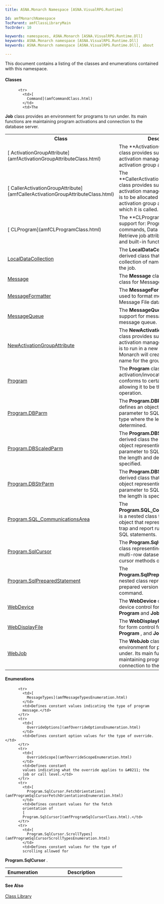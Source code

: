 ```yaml
---
title: ASNA.Monarch Namespace [ASNA.VisualRPG.Runtime]

Id: amfMonarchNamespace
TocParent: amfClassLibraryMain
TocOrder: 10

keywords: namespaces, ASNA.Monarch [ASNA.VisualRPG.Runtime.Dll]
keywords: ASNA.Monarch namespace [ASNA.VisualRPG.Runtime.Dll]
keywords: ASNA.Monarch namespace [ASNA.VisualRPG.Runtime.Dll], about

---
```


This document contains a listing of the classes and enumerations contained with this namespace.

#### Classes
<table class="mytable" cellspacing="0" cellpadding="4" width="90%">
          <colgroup>
            <col width="30%" />
            <col width="70%" />
          </colgroup>
          <tr>
            <th>Class</th>
            <th>Description</th>
          </tr>
          <tr>
            <td>[
              ActivationGroupAttribute](amfActivationGroupAttributeClass.html)
            </td>
            <td>The 
 **ActivationGroupAttribute**  class
            provides support for the job activation manager to
            set an activation group attribute.</td>
          </tr>
          <tr>
            <td>[
              CallerActivationGroupAttribute](amfCallerActivationGroupAttributeClass.html)
            </td>
            <td>The 
 **CallerActivationGroupAttribute**  class
            provides support for the job activation
            manager when a program is to be
            allocated in the same activation group as the program
            by which it is called.</td>
          </tr>
          <tr>
            <td>[
              CLProgram](amfCLProgramClass.html)
            </td>
            <td>The 
 **CLProgram**  class provides support for:
            Program message commands, Data area commands, Retrieve
            job attributes commands, and built-in functions and
            operators.</td>
          </tr>

          <tr>
            <td>[
              Command](amfCommandClass.html)
            </td>
            <td>The 
 **Job**  class provides an environment for
            programs to run under. Its main functions are
            maintaining program activations and connection to the
            database server.</td>
          </tr>
          <tr>
            <td>[
              LocalDataCollection](amfLocalDataCollectionClass.html)
            </td>
            <td>
              The 
 **LocalDataCollection**  is a derived
            class that is a container for a collection of
            name/value pairs for the job.</td>
          </tr>
          <tr>
            <td>[
              Message](amfMessageClass.html)
            </td>
            <td>The 
 **Message**  class is a container class
            for Message File data.</td>
          </tr>
          <tr>
            <td>[
              MessageFormatter](amfMessageFormatterClass.html)
            </td>
            <td>The 
 **MessageFormatter**  class is used to
            format messages for Message File data.</td>
          </tr>
          <tr>
            <td>[
              MessageQueue](amfMessageQueueClass.html)
            </td>
            <td>The 
 **MessageQueue**  class provides support
            for messages in the message queue.</td>
          </tr>
          <tr>
            <td>[
              NewActivationGroupAttribute](amfNewActivationGroupAttributeClass.html)
            </td>
            <td>The 
 **NewActivationGroupAttribute**  class
            provides support for the job activation
            manager when a program is to run in a
            new activation group.  Monarch will create a new
            unique name for the group.</td>
          </tr>
          <tr>
            <td>[
              Program](amfProgramClass.html)
            </td>
            <td>The 
 **Program**  class provides
            activation/invocation semantics. It conforms to certain
            conventions allowing it to be the 
 *Target*  of a 
 **CALL**  operation.</td>
          </tr>
          <tr>
            <td>[
              Program.DBParm](amfProgramDBParmClass.html)
            </td>
            <td>The 
 **Program.DBParm**  (nested)
            class defines an object that represents a
            parameter to  SQL statements of a type where the
            length can be determined.</td>
          </tr>
          <tr>
            <td>[
              Program.DBScaledParm](amfProgramDBScaledParmClass.html)
            </td>
            <td>The 
 **Program.DBScaledParm**  is a derived
            class the further defines an object representing a
            decimal parameter to SQL statements where the
            length and decimal positions are specified.</td>
          </tr>
          <tr>
            <td>[
              Program.DBStrParm](amfProgramDBStrParmClass.html)
            </td>
            <td>The 
 **Program.DBStrParm**  is a derived
            class that further defines an object representing
            a string parameter to SQL statements where the
            length is specified.</td>
          </tr>
          <tr>
            <td>[
              Program.SQL_CommunicationsArea](amfProgramSQL_CommunicationsAreaClass.html)
            </td>
            <td>The 
 **Program.SQL_CommunicationsArea**  is
            a nested class that defines an object
            that represents the SQLCA to trap and report
            run-time errors for SQL statements.</td>
          </tr>
          <tr>
            <td>[
              Program.SqlCursor](amfProgramSqlCursorClass.html)
            </td>
            <td>The 
 **Program.SqlCursor**  is a nested
            class representing a SQL cursor for a
            multi-row dataset on which the cursor methods
            operate.</td>
          </tr>
          <tr>
            <td>[
              Program.SqlPreparedStatement](amfProgramSqlPreparedStatementClass.html)
            </td>
            <td>The 
 **Program.SqlPreparedStatement**  is a
            nested class representing a prepared version
            of a SQL command.</td>
          </tr>
          <tr>
            <td>[
              WebDevice](amfWebDeviceClass.html)
            </td>
            <td>The 
 **WebDevice**  class provides for device
            control for web display for 
 **Program**  and 
 **Job**  objects.</td>
          </tr>
          <tr>
            <td>[
              WebDisplayFile](amfWebDisplayFileClass.html)
            </td>
            <td>The 
 **WebDisplayFile**  class provides for form
            control for 
 **WebDevice** , **Program** , and 
 **Job**  objects.</td>
          </tr>
          <tr>
            <td>[WebJob](amfWebJobClass.html)
            </td>
            <td>The 
 **WebJob**  class provides an environment
            for programs to run under. Its main functions are
            maintaining program activations and connection to the
            database server.</td>
          </tr>
</table>

#### Enumerations
<table class="mytable" cellspacing="0" cellpadding="4" width="90%">
          <colgroup>
            <col width="30%" />
            <col width="70%" />
          </colgroup>
          <tr>
            <th>Enumeration</th>
            <th>Description</th>
          </tr>

          <tr>
            <td>[
              MessageTypes](amfMessageTypesEnumeration.html)
            </td>
            <td>Defines constant values indicating the type of program
            message.</td>
          </tr>
          <tr>
            <td>[
              OverrideOptions](amfOverrideOptionsEnumeration.html)
            </td>
            <td>Defines constant option values for the type of override.</td>
          </tr>
          <tr>
            <td>[
              OverrideScope](amfOverrideScopeEnumeration.html)
            </td>
            <td>Defines constant
            values indicating what the override applies to &#8211; the
            job or call level.</td>
          </tr>
          <tr>
            <td>[
              Program.SqlCursor.FetchOrientations](amfProgramSqlCursorFetchOrientationsEnumeration.html)
            </td>
            <td>Defines constant values for the fetch
            orientation of 
            [
            Program.SqlCursor](amfProgramSqlCursorClass.html).</td>
          </tr>
          <tr>
            <td>[
              Program.SqlCursor.ScrollTypes](amfProgramSqlCursorScrollTypesEnumeration.html)
            </td>
            <td>Defines constant values for the type of
            scrolling allowed for 
 **Program.SqlCursor** .</td>
          </tr>
</table>

#### See Also
[Class Library](amfClassLibraryMain.html) 
